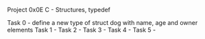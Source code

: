 Project 0x0E C - Structures, typedef

Task 0 - define a new type of struct dog with name, age and owner elements Task 1 - Task 2 - Task 3 - Task 4 - Task 5 - 
